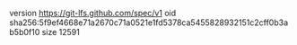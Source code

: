 version https://git-lfs.github.com/spec/v1
oid sha256:5f9ef4668e71a2670c71a0521e1fd5378ca5455828932151c2cff0b3ab5b0f10
size 12591
